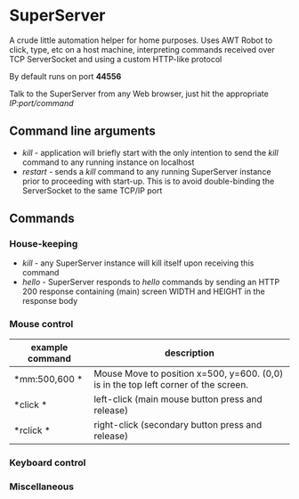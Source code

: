 # SuperServer

A crude little automation helper for home purposes. Uses AWT Robot to click, type, etc on a host machine, interpreting commands received over TCP ServerSocket and using a custom HTTP-like protocol

By default runs on port **44556**

Talk to the SuperServer from any Web browser, just hit the appropriate *IP:port/command*


## Command line arguments

- *kill* - application will briefly start with the only intention to send the *kill* command to any running instance on localhost
- *restart* - sends a *kill* command to any running SuperServer instance prior to proceeding with start-up. This is to avoid double-binding the ServerSocket to the same TCP/IP port

## Commands

### House-keeping

- *kill* - any SuperServer instance will kill itself upon receiving this command
- *hello* - SuperServer responds to *hello* commands by sending an HTTP 200 response containing (main) screen WIDTH and HEIGHT in the response body

### Mouse control

| **example command** | **description**                                                                   |
|-------------------|-------------------------------------------------------------------------------------|
| *mm:500,600      *| Mouse Move to position x=500, y=600. (0,0) is in the top left corner of the screen. |
| *click           *| left-click (main mouse button press and release)                                    |
| *rclick          *| right-click (secondary button press and release)                                    |

### Keyboard control


### Miscellaneous


